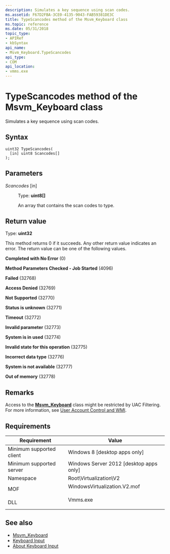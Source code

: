 ```yaml
---
description: Simulates a key sequence using scan codes.
ms.assetid: F67D2FBA-3CE0-4135-9043-FAB59381DE3C
title: TypeScancodes method of the Msvm_Keyboard class
ms.topic: reference
ms.date: 05/31/2018
topic_type: 
- APIRef
- kbSyntax
api_name: 
- Msvm_Keyboard.TypeScancodes
api_type: 
- COM
api_location: 
- vmms.exe
---
```


# TypeScancodes method of the Msvm\_Keyboard class

Simulates a key sequence using scan codes.

## Syntax


```mof
uint32 TypeScancodes(
  [in] uint8 Scancodes[]
);
```



## Parameters

<dl> <dt>

*Scancodes* \[in\]
</dt> <dd>

Type: **uint8\[\]**

An array that contains the scan codes to type.

</dd> </dl>

## Return value

Type: **uint32**

This method returns 0 if it succeeds. Any other return value indicates an error. The return value can be one of the following values.

<dl> <dt>

**Completed with No Error** (0)
</dt> <dt>

**Method Parameters Checked - Job Started** (4096)
</dt> <dt>

**Failed** (32768)
</dt> <dt>

**Access Denied** (32769)
</dt> <dt>

**Not Supported** (32770)
</dt> <dt>

**Status is unknown** (32771)
</dt> <dt>

**Timeout** (32772)
</dt> <dt>

**Invalid parameter** (32773)
</dt> <dt>

**System is in used** (32774)
</dt> <dt>

**Invalid state for this operation** (32775)
</dt> <dt>

**Incorrect data type** (32776)
</dt> <dt>

**System is not available** (32777)
</dt> <dt>

**Out of memory** (32778)
</dt> </dl>

## Remarks

Access to the [**Msvm\_Keyboard**](msvm-keyboard.md) class might be restricted by UAC Filtering. For more information, see [User Account Control and WMI](/windows/desktop/WmiSdk/user-account-control-and-wmi).

## Requirements



| Requirement | Value |
|-------------------------------------|---------------------------------------------------------------------------------------------------------|
| Minimum supported client<br/> | Windows 8 \[desktop apps only\]<br/>                                                              |
| Minimum supported server<br/> | Windows Server 2012 \[desktop apps only\]<br/>                                                    |
| Namespace<br/>                | Root\\Virtualization\\V2<br/>                                                                     |
| MOF<br/>                      | <dl> <dt>WindowsVirtualization.V2.mof</dt> </dl> |
| DLL<br/>                      | <dl> <dt>Vmms.exe</dt> </dl>                     |



## See also

- [Msvm\_Keyboard](msvm-keyboard.md)
- [Keyboard Input](keyboard-input.md)
- [About Keyboard Input](about-keyboard-input.md)

